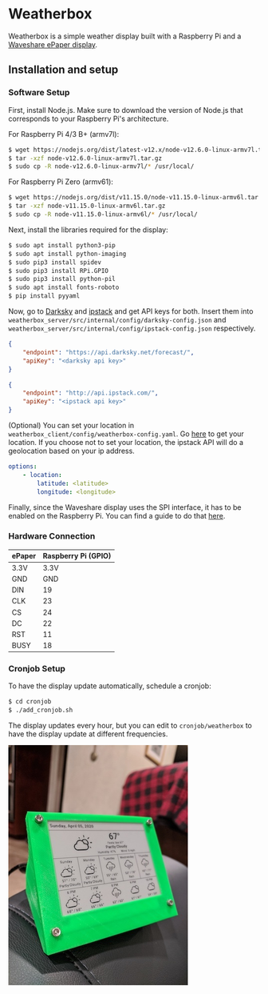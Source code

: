 # Weatherbox 

Weatherbox is a simple weather display built with a Raspberry Pi and a [Waveshare ePaper display](https://www.waveshare.com/wiki/4.2inch_e-Paper_Module). 

## Installation and setup

### Software Setup

First, install Node.js. Make sure to download the version of Node.js that corresponds to your Raspberry Pi's architecture.

For Raspberry Pi 4/3 B+ (armv7l):

```bash
$ wget https://nodejs.org/dist/latest-v12.x/node-v12.6.0-linux-armv7l.tar.gz
$ tar -xzf node-v12.6.0-linux-armv7l.tar.gz
$ sudo cp -R node-v12.6.0-linux-armv7l/* /usr/local/
```

For Raspberry Pi Zero (armv61):

```bash
$ wget https://nodejs.org/dist/v11.15.0/node-v11.15.0-linux-armv6l.tar.gz
$ tar -xzf node-v11.15.0-linux-armv6l.tar.gz
$ sudo cp -R node-v11.15.0-linux-armv6l/* /usr/local/
```

Next, install the libraries required for the display:

```bash
$ sudo apt install python3-pip
$ sudo apt install python-imaging
$ sudo pip3 install spidev
$ sudo pip3 install RPi.GPIO
$ sudo pip3 install python-pil
$ sudo apt install fonts-roboto
$ pip install pyyaml
```

Now, go to [Darksky](https://darksky.net/dev) and [ipstack](https://ipstack.com/) and get API keys for both. Insert them into `weatherbox_server/src/internal/config/darksky-config.json` and `weatherbox_server/src/internal/config/ipstack-config.json` respectively.

```json
{
    "endpoint": "https://api.darksky.net/forecast/",
    "apiKey": "<darksky api key>"
}
```

```json
{
    "endpoint": "http://api.ipstack.com/",
    "apiKey": "<ipstack api key>"
}
```

(Optional) You can set your location in `weatherbox_client/config/weatherbox-config.yaml`. Go [here](https://www.latlong.net/) to get your location. If you choose not to set your location, the ipstack API will do a geolocation based on your ip address. 

```yaml
options:
    - location:
        latitude: <latitude>
        longitude: <longitude>
```

Finally, since the Waveshare display uses the SPI interface, it has to be enabled on the Raspberry Pi. You can find a guide to do that [here](https://www.raspberrypi-spy.co.uk/2014/08/enabling-the-spi-interface-on-the-raspberry-pi/).

### Hardware Connection

| ePaper | Raspberry Pi (GPIO) |
|--------|---------------------|
| 3.3V   | 3.3V                |
| GND    | GND                 |
| DIN    | 19                  |
| CLK    | 23                  |
| CS     | 24                  |
| DC     | 22                  |
| RST    | 11                  |
| BUSY   | 18                  |

### Cronjob Setup

To have the display update automatically, schedule a cronjob:

```bash
$ cd cronjob
$ ./add_cronjob.sh
```

The display updates every hour, but you can edit to `cronjob/weatherbox` to have the display update at different frequencies.

![Weatherbox display](resources/weatherbox.jpg)